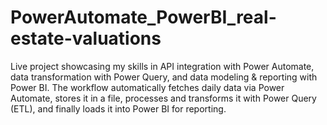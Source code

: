 # PowerAutomate_PowerBI_real-estate-valuations
Live project showcasing my skills in API integration with Power Automate, data transformation with Power Query, and data modeling &amp; reporting with Power BI.  The workflow automatically fetches daily data via Power Automate, stores it in a file, processes and transforms it with Power Query (ETL), and finally loads it into Power BI for reporting.
